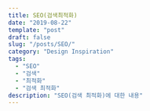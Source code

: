 ```yaml
---
title: SEO(검색최적화)
date: "2019-08-22"
template: "post"
draft: false
slug: "/posts/SEO/"
category: "Design Inspiration"
tags:
  - "SEO"
  - "검색"
  - "최적화"
  - "검색 최적화"
description: "SEO(검색 최적화)에 대한 내용"
---
```

